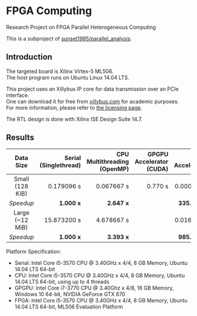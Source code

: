 # FPGA Computing #

Research Project on FPGA Parallel Heterogeneous Computing

This is a subproject of [sunset1995/parallel_analysis](https://github.com/sunset1995/parallel_analysis).

## Introduction ##

The targeted board is Xilinx Virtex-5 ML506.  
The host program runs on Ubuntu Linux 14.04 LTS.

This project uses an Xillybus IP core for data transmission over an PCIe interface.  
One can download it for free from [xillybus.com](http://xillybus.com/) for academic purposes.  
For more information, please refer to [the licensing page](http://xillybus.com/licensing).

The RTL design is done with Xilinx ISE Design Suite 14.7.

## Results ##

| Data Size          | Serial<br>(Singlethread) | CPU Multithreading<br>(OpenMP) | GPGPU Accelerator<br>(CUDA) | FPGA Accelerator |
|:------------------:|-------------------------:|-------------------------------:|----------------------------:|-----------------:|
| Small<br>(128 KiB) | 0.179096 s               | 0.067667 s                     | 0.770 s                     | 0.000534 s       |
| _Speedup_          | **1.000 x**              | **2.647 x**                    |                             | **335.386 x**    |
| Large<br>(~12 MiB) | 15.873200 s              | 4.678667 s                     |                             | 0.016104 s       |
| _Speedup_          | **1.000 x**              | **3.393 x**                    |                             | **985.668 x**    |

Platform Specification:
+ Serial: Intel Core i5-3570 CPU @ 3.40GHz x 4/4, 8 GB Memory, Ubuntu 14.04 LTS 64-bit
+ CPU: Intel Core i5-3570 CPU @ 3.40GHz x 4/4, 8 GB Memory, Ubuntu 14.04 LTS 64-bit, using up to 4 threads
+ GPGPU: Intel Core i7-3770 CPU @ 3.40Ghz x 4/8, 16 GB Memory, Windows 10 64-bit, NVIDIA GeForce GTX 670
+ FPGA: Intel Core i5-3570 CPU @ 3.40GHz x 4/4, 8 GB Memory, Ubuntu 14.04 LTS 64-bit, ML506 Evaluation Platform
